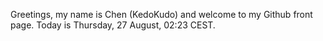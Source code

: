 Greetings, my name is Chen (KedoKudo) and welcome to my Github front page.  Today is Thursday, 27 August, 02:23 CEST.